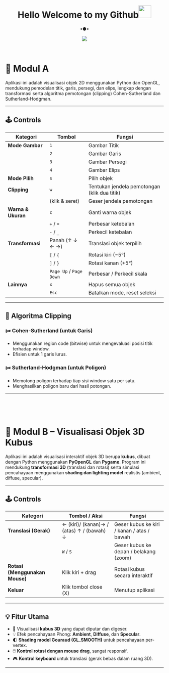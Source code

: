 ### <h1 align="center"> Hello Welcome to my Github<img src="https://media.giphy.com/media/hvRJCLFzcasrR4ia7z/giphy.gif" width="40"></h1>
<p align="center">
•●•
<p align="center">
  <a href="https://github.com/NFRamz"><img src="https://readme-typing-svg.herokuapp.com?lines=Naufal+Ramzi+;NIM+202310370311026;Grafika+Komputer+4H+-Informatika;&center=true&width=500&height=50"></a>
</p>
<br>

# 🎨 Modul A

Aplikasi ini adalah visualisasi objek 2D menggunakan Python dan OpenGL, mendukung pemodelan titik, garis, persegi, dan elips, lengkap dengan transformasi serta algoritma pemotongan (clipping) Cohen-Sutherland dan Sutherland-Hodgman.

---

## 🕹️ Controls

| Kategori         | Tombol | Fungsi                                                                 |
|------------------|------|------------------------------------------------------------------------|
| **Mode Gambar**  | `1`  | Gambar Titik                                                           |
|                  | `2`  | Gambar Garis                                                           |
|                  | `3`  | Gambar Persegi                                                         |
|                  | `4`  | Gambar Elips                                                           |
| **Mode Pilih**   | `s`  | Pilih objek                                                            |
| **Clipping**     | `w`  | Tentukan jendela pemotongan (klik dua titik)                           |
|                  | (klik & seret) | Geser jendela pemotongan                                               |
| **Warna & Ukuran**| `c`  | Ganti warna objek                                                      |
|                  | `+` / `=` | Perbesar ketebalan                                                     |
|                  | `-` / `_` | Perkecil ketebalan                                                     |
| **Transformasi** | Panah (↑ ↓ ← →) | Translasi objek terpilih                                               |
|                  | `[` / `{` | Rotasi kiri (−5°)                                                      |
|                  | `]` / `}` | Rotasi kanan (+5°)                                                     |
|                  | `Page Up` / `Page Down` | Perbesar / Perkecil skala                                              |
| **Lainnya**      | `x`  | Hapus semua objek                                                      |
|                  | `Esc` | Batalkan mode, reset seleksi                                           |

---

## 🧠 Algoritma Clipping

### ✂️ Cohen-Sutherland (untuk Garis)
- Menggunakan region code (bitwise) untuk mengevaluasi posisi titik terhadap window.
- Efisien untuk 1 garis lurus.

### ✂️ Sutherland-Hodgman (untuk Poligon)
- Memotong poligon terhadap tiap sisi window satu per satu.
- Menghasilkan poligon baru dari hasil potongan.

---

<br>
<br>
<br>

# 🧊 Modul B – Visualisasi Objek 3D Kubus

Aplikasi ini adalah visualisasi interaktif objek 3D berupa **kubus**, dibuat dengan Python menggunakan **PyOpenGL** dan **Pygame**. Program ini mendukung **transformasi 3D** (translasi dan rotasi) serta simulasi pencahayaan menggunakan **shading dan lighting model** realistis (ambient, diffuse, specular).

---

## 🕹️ Controls

| Kategori                       | Tombol / Aksi                             | Fungsi                                   |
|--------------------------------|-------------------------------------------|-------------------------------------------|
| **Translasi (Gerak)**          | ← (kiri)/ (kanan)→ / (atas) ↑ / (bawah) ↓ | Geser kubus ke kiri / kanan / atas / bawah |
|                                | `W` / `S`                                 | Geser kubus ke depan / belakang (zoom)   |
| **Rotasi (Menggunakan Mouse)** | Klik kiri + drag                          | Rotasi kubus secara interaktif            |
| **Keluar**                     | Klik tombol close (X)                     | Menutup aplikasi                         |

---

## 💡 Fitur Utama

- 🎲 Visualisasi **kubus 3D** yang dapat diputar dan digeser.
- 💡 Efek pencahayaan Phong: **Ambient**, **Diffuse**, dan **Specular**.
- 🌓 **Shading model Gouraud (GL_SMOOTH)** untuk pencahayaan per-vertex.
- 🖱️ **Kontrol rotasi dengan mouse drag**, sangat responsif.
- 🎮 **Kontrol keyboard** untuk translasi (gerak bebas dalam ruang 3D).

---
